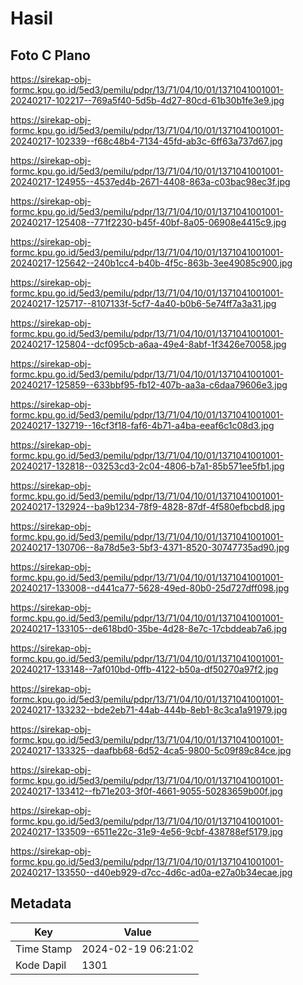 # Hasil

## Foto C Plano

https://sirekap-obj-formc.kpu.go.id/5ed3/pemilu/pdpr/13/71/04/10/01/1371041001001-20240217-102217--769a5f40-5d5b-4d27-80cd-61b30b1fe3e9.jpg

https://sirekap-obj-formc.kpu.go.id/5ed3/pemilu/pdpr/13/71/04/10/01/1371041001001-20240217-102339--f68c48b4-7134-45fd-ab3c-6ff63a737d67.jpg

https://sirekap-obj-formc.kpu.go.id/5ed3/pemilu/pdpr/13/71/04/10/01/1371041001001-20240217-124955--4537ed4b-2671-4408-863a-c03bac98ec3f.jpg

https://sirekap-obj-formc.kpu.go.id/5ed3/pemilu/pdpr/13/71/04/10/01/1371041001001-20240217-125408--771f2230-b45f-40bf-8a05-06908e4415c9.jpg

https://sirekap-obj-formc.kpu.go.id/5ed3/pemilu/pdpr/13/71/04/10/01/1371041001001-20240217-125642--240b1cc4-b40b-4f5c-863b-3ee49085c900.jpg

https://sirekap-obj-formc.kpu.go.id/5ed3/pemilu/pdpr/13/71/04/10/01/1371041001001-20240217-125717--8107133f-5cf7-4a40-b0b6-5e74ff7a3a31.jpg

https://sirekap-obj-formc.kpu.go.id/5ed3/pemilu/pdpr/13/71/04/10/01/1371041001001-20240217-125804--dcf095cb-a6aa-49e4-8abf-1f3426e70058.jpg

https://sirekap-obj-formc.kpu.go.id/5ed3/pemilu/pdpr/13/71/04/10/01/1371041001001-20240217-125859--633bbf95-fb12-407b-aa3a-c6daa79606e3.jpg

https://sirekap-obj-formc.kpu.go.id/5ed3/pemilu/pdpr/13/71/04/10/01/1371041001001-20240217-132719--16cf3f18-faf6-4b71-a4ba-eeaf6c1c08d3.jpg

https://sirekap-obj-formc.kpu.go.id/5ed3/pemilu/pdpr/13/71/04/10/01/1371041001001-20240217-132818--03253cd3-2c04-4806-b7a1-85b571ee5fb1.jpg

https://sirekap-obj-formc.kpu.go.id/5ed3/pemilu/pdpr/13/71/04/10/01/1371041001001-20240217-132924--ba9b1234-78f9-4828-87df-4f580efbcbd8.jpg

https://sirekap-obj-formc.kpu.go.id/5ed3/pemilu/pdpr/13/71/04/10/01/1371041001001-20240217-130706--8a78d5e3-5bf3-4371-8520-30747735ad90.jpg

https://sirekap-obj-formc.kpu.go.id/5ed3/pemilu/pdpr/13/71/04/10/01/1371041001001-20240217-133008--d441ca77-5628-49ed-80b0-25d727dff098.jpg

https://sirekap-obj-formc.kpu.go.id/5ed3/pemilu/pdpr/13/71/04/10/01/1371041001001-20240217-133105--de618bd0-35be-4d28-8e7c-17cbddeab7a6.jpg

https://sirekap-obj-formc.kpu.go.id/5ed3/pemilu/pdpr/13/71/04/10/01/1371041001001-20240217-133148--7af010bd-0ffb-4122-b50a-df50270a97f2.jpg

https://sirekap-obj-formc.kpu.go.id/5ed3/pemilu/pdpr/13/71/04/10/01/1371041001001-20240217-133232--bde2eb71-44ab-444b-8eb1-8c3ca1a91979.jpg

https://sirekap-obj-formc.kpu.go.id/5ed3/pemilu/pdpr/13/71/04/10/01/1371041001001-20240217-133325--daafbb68-6d52-4ca5-9800-5c09f89c84ce.jpg

https://sirekap-obj-formc.kpu.go.id/5ed3/pemilu/pdpr/13/71/04/10/01/1371041001001-20240217-133412--fb71e203-3f0f-4661-9055-50283659b00f.jpg

https://sirekap-obj-formc.kpu.go.id/5ed3/pemilu/pdpr/13/71/04/10/01/1371041001001-20240217-133509--6511e22c-31e9-4e56-9cbf-438788ef5179.jpg

https://sirekap-obj-formc.kpu.go.id/5ed3/pemilu/pdpr/13/71/04/10/01/1371041001001-20240217-133550--d40eb929-d7cc-4d6c-ad0a-e27a0b34ecae.jpg


## Metadata

| Key        | Value               |
| ---------- | ------------------- |
| Time Stamp | 2024-02-19 06:21:02 |
| Kode Dapil | 1301                |



